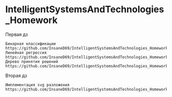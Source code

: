 # IntelligentSystemsAndTechnologies_Homework

 Первая дз 
 
    Бинарная классификации  https://github.com/InsaneD69/IntelligentSystemsAndTechnologies_Homework/blob/main/us1.1pr.py
    Линейная регрессия  https://github.com/InsaneD69/IntelligentSystemsAndTechnologies_Homework/blob/main/us1.2pr.py
    Дерево принятия решений https://github.com/InsaneD69/IntelligentSystemsAndTechnologies_Homework/blob/main/us1.3pr.py
    
 Вторая дз 
 
    Имплементация svg разложения https://github.com/InsaneD69/IntelligentSystemsAndTechnologies_Homework/blob/main/us2.pr.py 
    
